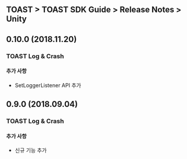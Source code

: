 ## TOAST > TOAST SDK Guide > Release Notes > Unity

## 0.10.0 (2018.11.20)

### TOAST Log & Crash

#### 추가 사항

* SetLoggerListener API 추가

## 0.9.0 (2018.09.04)

### TOAST Log & Crash

#### 추가 사항

* 신규 기능 추가